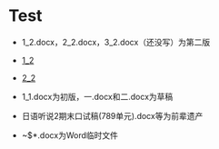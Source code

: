 # Test

- 1_2.docx，2_2.docx，3_2.docx（还没写）为第二版
- [1_2](https://yxye9ajzrz2.feishu.cn/docx/RAMxdzF37oybDCxwygAcnlYCnmb?from=from_copylink)
- [2_2](https://yxye9ajzrz2.feishu.cn/docx/K6Q2dR8KzoV9uuxHSgscbjjbnJd?from=from_copylink)

- 1_1.docx为初版，一.docx和二.docx为草稿

- 日语听说2期末口试稿(789单元).docx等为前辈遗产

- ~$*.docx为Word临时文件
